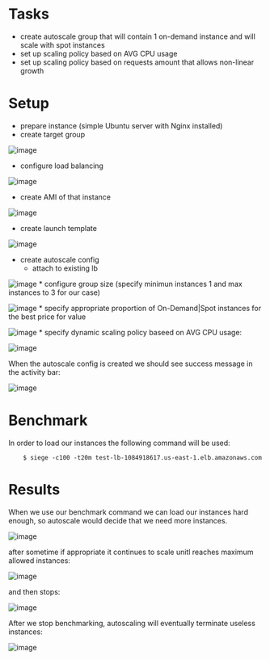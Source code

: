 # Tasks
* create autoscale group that will contain 1 on-demand instance and will scale with spot instances
* set up scaling policy based on AVG CPU usage
* set up scaling policy based on requests amount that allows non-linear growth

# Setup

* prepare instance (simple Ubuntu server with Nginx installed)
* create target group

![image](https://github.com/Nazar910/hsa-5/blob/main/L25/images/create-target-group.png?raw=true)
* configure load balancing

![image](https://github.com/Nazar910/hsa-5/blob/main/L25/images/configure-lb.png?raw=true)
* create AMI of that instance

![image](https://github.com/Nazar910/hsa-5/blob/main/L25/images/create-ami.png?raw=true)
* create launch template

![image](https://github.com/Nazar910/hsa-5/blob/main/L25/images/create-launch-template.png?raw=true)
* create autoscale config
    * attach to existing lb

![image](https://github.com/Nazar910/hsa-5/blob/main/L25/images/attach-autoscale-to-existing-lb.png?raw=true)
    * configure group size (specify minimun instances 1 and max instances to 3 for our case)

![image](https://github.com/Nazar910/hsa-5/blob/main/L25/images/group-size.png?raw=true)
    * specify appropriate proportion of On-Demand|Spot instances for the best price for value

![image](https://github.com/Nazar910/hsa-5/blob/main/L25/images/instance-purchase-options.png?raw=true)
    * specify dynamic scaling policy baseed on AVG CPU usage:

![image](https://github.com/Nazar910/hsa-5/blob/main/L25/images/scaling-policy-based-on-cpu.png?raw=true)

When the autoscale config is created we should see success message in the activity bar:

![image](https://github.com/Nazar910/hsa-5/blob/main/L25/images/success-message.png?raw=true)

# Benchmark

In order to load our instances the following command will be used:
```
    $ siege -c100 -t20m test-lb-1084918617.us-east-1.elb.amazonaws.com
```

# Results

When we use our benchmark command we can load our instances hard enough, so autoscale would decide that we need more instances.

![image](https://github.com/Nazar910/hsa-5/blob/main/L25/images/autoscale-reaction.png?raw=true)

after sometime if appropriate it continues to scale unitl reaches maximum allowed instances:

![image](https://github.com/Nazar910/hsa-5/blob/main/L25/images/scale-of-3rd-instance.png?raw=true)

and then stops:

![image](https://github.com/Nazar910/hsa-5/blob/main/L25/images/scaled-2-spots.png?raw=true)

After we stop benchmarking, autoscaling will eventually terminate useless instances:

![image](https://github.com/Nazar910/hsa-5/blob/main/L25/images/scale-down.png?raw=true)

